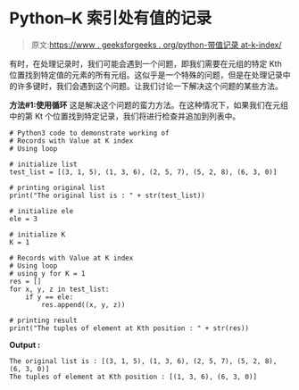 # Python–K 索引处有值的记录

> 原文:[https://www . geeksforgeeks . org/python-带值记录 at-k-index/](https://www.geeksforgeeks.org/python-records-with-value-at-k-index/)

有时，在处理记录时，我们可能会遇到一个问题，即我们需要在元组的特定 Kth 位置找到特定值的元素的所有元组。这似乎是一个特殊的问题，但是在处理记录中的许多键时，我们会遇到这个问题。让我们讨论一下解决这个问题的某些方法。

**方法#1:使用循环**
这是解决这个问题的蛮力方法。在这种情况下，如果我们在元组中的第 Kt 个位置找到特定记录，我们将进行检查并追加到列表中。

```
# Python3 code to demonstrate working of
# Records with Value at K index
# Using loop

# initialize list 
test_list = [(3, 1, 5), (1, 3, 6), (2, 5, 7), (5, 2, 8), (6, 3, 0)]

# printing original list
print("The original list is : " + str(test_list))

# initialize ele 
ele = 3

# initialize K 
K = 1

# Records with Value at K index
# Using loop
# using y for K = 1 
res = []
for x, y, z in test_list:
    if y == ele:
        res.append((x, y, z))

# printing result
print("The tuples of element at Kth position : " + str(res))
```

**Output :**

```
The original list is : [(3, 1, 5), (1, 3, 6), (2, 5, 7), (5, 2, 8), (6, 3, 0)]
The tuples of element at Kth position : [(1, 3, 6), (6, 3, 0)]

```